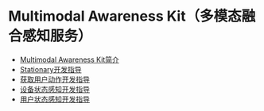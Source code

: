 # Multimodal Awareness Kit（多模态融合感知服务）<!--multimodal-awareness-kit-->
<!--Kit: Multimodal Awareness Kit-->
<!--Subsystem: MultimodalAwareness-->
<!--Owner: @dilligencer-->
<!--SE: @zou_ye-->
<!--TSE: @judan-->

- [Multimodal Awareness Kit简介](multimodalawareness-kit-intro.md)
- [Stationary开发指导](stationary-guidelines.md)
- [获取用户动作开发指导](motion-guidelines.md)
- [设备状态感知开发指导](deviceStatus-guidelines.md)
- [用户状态感知开发指导](userStatus-guidelines.md)